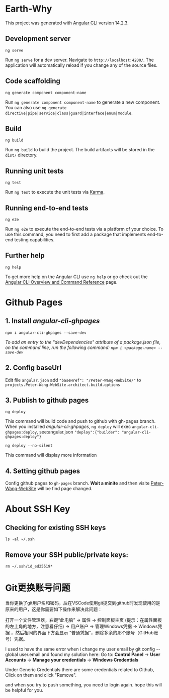 # Earth-Why

This project was generated with [Angular CLI](https://github.com/angular/angular-cli) version 14.2.3.

## Development server
    ng serve
Run `ng serve` for a dev server. Navigate to `http://localhost:4200/`. The application will automatically reload if you change any of the source files.

## Code scaffolding
    ng generate component component-name
Run `ng generate component component-name` to generate a new component. You can also use `ng generate directive|pipe|service|class|guard|interface|enum|module`.

## Build
    ng build
Run `ng build` to build the project. The build artifacts will be stored in the `dist/` directory.

## Running unit tests
    ng test
Run `ng test` to execute the unit tests via [Karma](https://karma-runner.github.io).

## Running end-to-end tests
    ng e2e
Run `ng e2e` to execute the end-to-end tests via a platform of your choice. To use this command, you need to first add a package that implements end-to-end testing capabilities.

## Further help
    ng help
To get more help on the Angular CLI use `ng help` or go check out the [Angular CLI Overview and Command Reference](https://angular.io/cli) page.

# Github Pages
## 1. Install *angular-cli-ghpages*
    npm i angular-cli-ghpages --save-dev

 *To add an entry to the "devDependencies" attribute of a package.json file, on the command line, run the following command:
```npm i <package-name> --save-dev```*


## 2. Config baseUrl
Edit file `angular.json` add `"baseHref": "/Peter-Wang-WebSite/"` to `projects.Peter-Wang-WebSite.architect.build.options`

## 3. Publish to github pages
    ng deploy
 This command will build code and push to github with gh-pages branch. When you installed *angular-cli-ghpages*, `ng deploy` will exec `angular-cli-ghpages:deploy`, see:angular.json `"deploy":{"builder": "angular-cli-ghpages:deploy"}`

    ng deploy --no-silent
 This command will display more information

## 4. Setting github pages
Config github pages to `gh-pages` branch. 
**Wait a minite** and then visite [Peter-Wang-WebSite](https://solarisy.github.io/Peter-Wang-WebSite) will be find page changed.


# About SSH Key
## Checking for existing SSH keys
    ls -al ~/.ssh
## Remove your SSH public/private keys:
    rm ~/.ssh/id_ed25519*

# Git更换账号问题

当你更换了git用户名和密码，后在VSCode使用git提交到github时发现使用的是原来的用户，这是你需要如下操作来解决此问题：

打开一个文件管理器，右键“此电脑” -> 属性 -> 控制面板主页 (提示：在属性面板的左上角的地方，注意看仔细) -> 用户账户 -> 管理Windows凭据 -> Windows凭据 ，然后相同的界面下方会显示 “普通凭据”，删除多余的那个账号（GitHub账号）凭据。



I used to have the same error when i change my user email by git config --global user.email and found my solution here: Go to: **Control Panel** -> **User Accounts** -> **Manage your credentials** -> **Windows Credentials**

Under Generic Credentials there are some credentials related to Github, Click on them and click "Remove".

and when you try to push something, you need to login again. hope this will be helpful for you.
